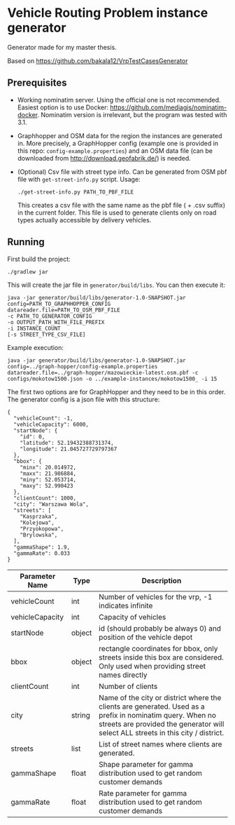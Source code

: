 # Vehicle Routing Problem instance generator

Generator made for my master thesis. 

Based on https://github.com/bakala12/VrpTestCasesGenerator

## Prerequisites

* Working nominatim server. Using the official one is not recommended. Easiest option is to use Docker: https://github.com/mediagis/nominatim-docker. Nominatim version is irrelevant, but the program was tested with 3.1.

* Graphhopper and OSM data for the region the instances are generated in. More precisely, a GraphHopper config (example one is provided in this repo: `config-example.properties`) and an OSM data file (can be downloaded from http://download.geofabrik.de/) is needed.

* (Optional) Csv file with street type info. Can be generated from OSM pbf file with `get-street-info.py` script. Usage:
    ```
    ./get-street-info.py PATH_TO_PBF_FILE
    ```
    This creates a csv file with the same name as the pbf file ( + .csv suffix) in the current folder. This file is used to generate clients only on road types actually accessible by delivery vehicles.

## Running

First build the project:

```
./gradlew jar
```
This will create the jar file in `generator/build/libs`. You can then execute it:

```
java -jar generator/build/libs/generator-1.0-SNAPSHOT.jar 
config=PATH_TO_GRAPHHOPPER_CONFIG 
datareader.file=PATH_TO_OSM_PBF_FILE
-c PATH_TO_GENERATOR_CONFIG
-o OUTPUT_PATH_WITH_FILE_PREFIX
-i INSTANCE_COUNT
[-s STREET_TYPE_CSV_FILE]
```

Example execution:
```
java -jar generator/build/libs/generator-1.0-SNAPSHOT.jar  config=../graph-hopper/config-example.properties datareader.file=../graph-hopper/mazowieckie-latest.osm.pbf -c configs/mokotow1500.json -o ../example-instances/mokotow1500_ -i 15
```

The first two options are for GraphHopper and they need to be in this order.
The generator config is a json file with this structure:

```
{
  "vehicleCount": -1,
  "vehicleCapacity": 6000,
  "startNode": {
    "id": 0,
    "latitude": 52.19432388731374,
    "longitude": 21.045727729797367
  },
  "bbox": {
    "minx": 20.014972,
    "maxx": 21.986884,
    "miny": 52.053714,
    "maxy": 52.990423
  },
  "clientCount": 1000,
  "city": "Warszawa Wola",
  "streets": [
    "Kasprzaka",
    "Kolejowa",
    "Przyokopowa",
    "Brylowska",
  ],
  "gammaShape": 1.9,
  "gammaRate": 0.033
}
```

| Parameter Name | Type | Description |
| ---------------| -----| ------------|
| vehicleCount | int | Number of vehicles for the vrp, -1 indicates infinite |
| vehicleCapacity | int | Capacity of vehicles |
| startNode | object | id (should probably be always 0) and position of the vehicle depot | 
| bbox | object| rectangle coordinates for bbox, only streets inside this box are considered. Only used when providing street names directly | 
| clientCount | int | Number of clients |
| city | string | Name of the city or district where the clients are generated. Used as a prefix in nominatim query. When no streets are provided the generator will select ALL streets in this city / district.
streets | list | List of street names where clients are generated. |
| gammaShape | float | Shape parameter for gamma distribution used to get random customer demands | 
| gammaRate | float | Rate parameter for gamma distribution used to get random customer demands | 